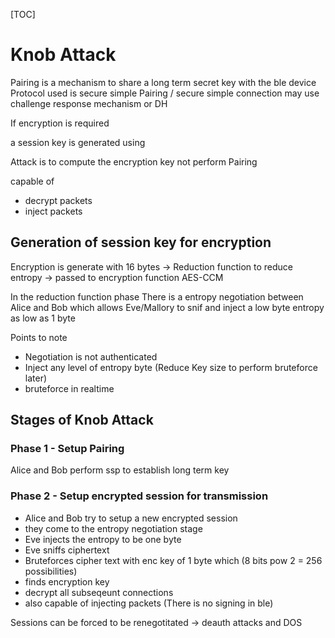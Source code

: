 [TOC]

# Knob Attack

Pairing is a mechanism to share a long term secret key with the ble device
Protocol used is  secure simple Pairing / secure simple connection
may use challenge response mechanism or DH

If encryption is required

a session key is generated using 

Attack is to compute the encryption key not perform Pairing

capable of 

- decrypt packets 
- inject packets


## Generation of session key for encryption

Encryption is generate with 16 bytes -> Reduction function to reduce entropy -> passed to encryption function AES-CCM

In the reduction function phase
There is a entropy negotiation between Alice and Bob which allows Eve/Mallory to snif and inject a low byte entropy as low as 1 byte

Points to note

- Negotiation is not authenticated
- Inject any level of entropy byte (Reduce Key size to perform bruteforce later)
- bruteforce in realtime

## Stages of Knob Attack

### Phase 1 - Setup Pairing

Alice and Bob perform ssp to establish long term key

### Phase 2 - Setup encrypted session for transmission

- Alice and Bob try to setup a new encrypted session
- they come to the entropy negotiation stage
- Eve injects the entropy to be one byte
- Eve sniffs ciphertext
- Bruteforces cipher text with enc key of 1 byte which (8 bits pow 2 = 256 possibilities)
- finds encryption key
- decrypt all subseqeunt connections
- also capable of injecting packets (There is no signing in ble)


Sessions can be forced to be renegotitated -> deauth attacks and DOS